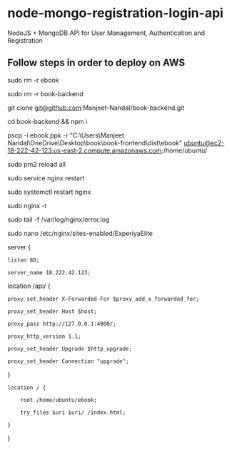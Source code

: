 # node-mongo-registration-login-api

NodeJS + MongoDB API for User Management, Authentication and Registration

## Follow steps in order to deploy on AWS
sudo rm -r ebook 

sudo rm -r book-backend

git clone git@github.com:Manjeet-Nandal/book-backend.git

cd book-backend && npm i

pscp -i ebook.ppk -r "C:\Users\Manjeet Nandal\OneDrive\Desktop\book\book-frontend\dist\ebook" ubuntu@ec2-18-222-42-123.us-east-2.compute.amazonaws.com:/home/ubuntu/

sudo pm2 reload all

sudo service nginx restart

sudo systemctl restart nginx

sudo nginx -t

sudo tail -f /var/log/nginx/error.log

sudo nano /etc/nginx/sites-enabled/ExperiyaElite

server {

    listen 80;

    server_name 18.222.42.123;

location /api/ {

    proxy_set_header X-Forwarded-For $proxy_add_x_forwarded_for;

    proxy_set_header Host $host;

    proxy_pass http://127.0.0.1:4000/;

    proxy_http_version 1.1;

    proxy_set_header Upgrade $http_upgrade;

    proxy_set_header Connection "upgrade";

}

    location / {

        root /home/ubuntu/ebook;
    
        try_files $uri $uri/ /index.html;

    }

}